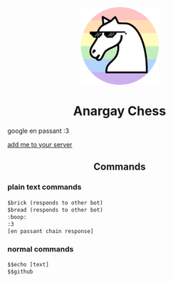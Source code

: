 <p align="center"><img src="chessbutanarchyandgayandcroppedasacircle.png" style="width:175px;height:175px;"></p>
<h1 align="center">Anargay Chess</h1>
google en passant :3

[add me to your server](https://discord.com/api/oauth2/authorize?client_id=1208444590475051088&permissions=274877910016&scope=bot)


<h2 align="center">Commands</h1>

### plain text commands
```
$brick (responds to other bot)
$bread (responds to other bot)
:boop:
:3
[en passant chain response]
```

### normal commands
```
$$echo [text]
$$github
```
